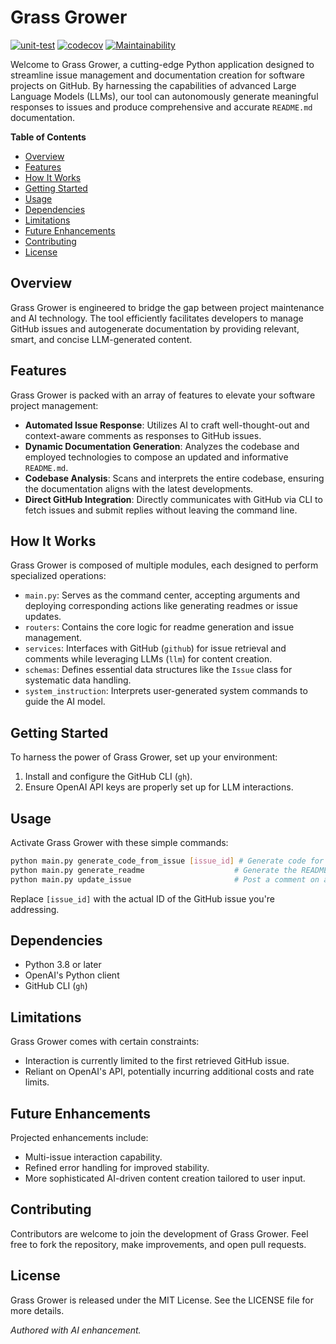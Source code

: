 # Grass Grower

[![unit-test](https://github.com/tawada/grass-grower/actions/workflows/ci.yml/badge.svg)](https://github.com/tawada/grass-grower/actions/workflows/ci.yml)
[![codecov](https://codecov.io/gh/tawada/grass-grower/graph/badge.svg?token=SK4NPV09X0)](https://codecov.io/gh/tawada/grass-grower)
[![Maintainability](https://api.codeclimate.com/v1/badges/bfe3e9c7ac7bc6671ff1/maintainability)](https://codeclimate.com/github/tawada/grass-grower/maintainability)

Welcome to Grass Grower, a cutting-edge Python application designed to streamline issue management and documentation creation for software projects on GitHub. By harnessing the capabilities of advanced Large Language Models (LLMs), our tool can autonomously generate meaningful responses to issues and produce comprehensive and accurate `README.md` documentation.

**Table of Contents**
- [Overview](#overview)
- [Features](#features)
- [How It Works](#how-it-works)
- [Getting Started](#getting-started)
- [Usage](#usage)
- [Dependencies](#dependencies)
- [Limitations](#limitations)
- [Future Enhancements](#future-enhancements)
- [Contributing](#contributing)
- [License](#license)

## Overview

Grass Grower is engineered to bridge the gap between project maintenance and AI technology. The tool efficiently facilitates developers to manage GitHub issues and autogenerate documentation by providing relevant, smart, and concise LLM-generated content.

## Features

Grass Grower is packed with an array of features to elevate your software project management:

- **Automated Issue Response**: Utilizes AI to craft well-thought-out and context-aware comments as responses to GitHub issues.
- **Dynamic Documentation Generation**: Analyzes the codebase and employed technologies to compose an updated and informative `README.md`.
- **Codebase Analysis**: Scans and interprets the entire codebase, ensuring the documentation aligns with the latest developments.
- **Direct GitHub Integration**: Directly communicates with GitHub via CLI to fetch issues and submit replies without leaving the command line.

## How It Works

Grass Grower is composed of multiple modules, each designed to perform specialized operations:

- `main.py`: Serves as the command center, accepting arguments and deploying corresponding actions like generating readmes or issue updates.
- `routers`: Contains the core logic for readme generation and issue management.
- `services`: Interfaces with GitHub (`github`) for issue retrieval and comments while leveraging LLMs (`llm`) for content creation.
- `schemas`: Defines essential data structures like the `Issue` class for systematic data handling.
- `system_instruction`: Interprets user-generated system commands to guide the AI model.

## Getting Started

To harness the power of Grass Grower, set up your environment:

1. Install and configure the GitHub CLI (`gh`).
2. Ensure OpenAI API keys are properly set up for LLM interactions.

## Usage

Activate Grass Grower with these simple commands:

```bash
python main.py generate_code_from_issue [issue_id] # Generate code for a specific issue
python main.py generate_readme                    # Generate the README.md file
python main.py update_issue                       # Post a comment on an existing issue
```

Replace `[issue_id]` with the actual ID of the GitHub issue you're addressing.

## Dependencies

- Python 3.8 or later
- OpenAI's Python client
- GitHub CLI (`gh`)

## Limitations

Grass Grower comes with certain constraints:

- Interaction is currently limited to the first retrieved GitHub issue.
- Reliant on OpenAI's API, potentially incurring additional costs and rate limits.

## Future Enhancements

Projected enhancements include:

- Multi-issue interaction capability.
- Refined error handling for improved stability.
- More sophisticated AI-driven content creation tailored to user input.

## Contributing

Contributors are welcome to join the development of Grass Grower. Feel free to fork the repository, make improvements, and open pull requests.

## License

Grass Grower is released under the MIT License. See the LICENSE file for more details.

*Authored with AI enhancement.*
